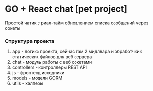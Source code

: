 # GO + React chat [pet project]   
Простой чатик с риал-тайм обновлением списка сообщений через сокеты

### Структура проекта
1) app - логика проекта, сейчас там 2 мидлвара и обработчкик статических файлов для веб сервера  
2) chat - модуль работы с веб сокетами
3) controllers - контроллеры REST API
4) js - фронтенд исходники
5) models - модели GORM
6) utils - хэлперы